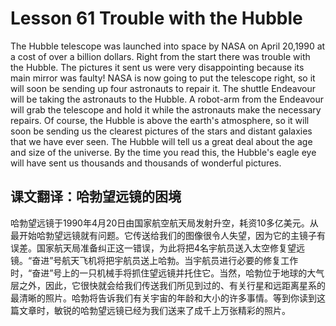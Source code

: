 # Lesson 61 Trouble with the Hubble

The Hubble telescope was launched into space by NASA on April 20,1990 at a cost of over a billion dollars. Right from the start there was trouble with the Hubble. The pictures it sent us were very disappointing because its main mirror was faulty! NASA is now going to put the telescope right, so it will soon be sending up four astronauts to repair it. The shuttle Endeavour will be taking the astronauts to the Hubble. A robot-arm from the
Endeavour will grab the telescope and hold it while the astronauts make the necessary repairs. Of course, the Hubble is above the earth's atmosphere, so it will soon be sending us the clearest pictures of the stars and distant galaxies that we have ever seen. The Hubble will tell us a great deal about the age and size of the universe. By the time you read this, the Hubble's eagle eye will have sent us thousands and thousands of wonderful pictures.

## 课文翻译：哈勃望远镜的困境

哈勃望远镜于1990年4月20日由国家航空航天局发射升空，耗资10多亿美元。从最开始哈勃望远镜就有问题。它传送给我们的图像很令人失望，因为它的主镜子有误差。国家航天局准备纠正这一错误，为此将把4名宇航员送入太空修复望远镜。“奋进”号航天飞机将把宇航员送上哈勃。当宇航员进行必要的修复工作时，“奋进”号上的一只机械手将抓住望远镜并托住它。当然，哈勃位于地球的大气层之外，因此，它很快就会给我们传送我们所见到过的、有关行星和远距离星系的最清晰的照片。哈勃将告诉我们有关宇宙的年龄和大小的许多事情。等到你读到这篇文章时，敏锐的哈勃望远镜已经为我们送来了成千上万张精彩的照片。
